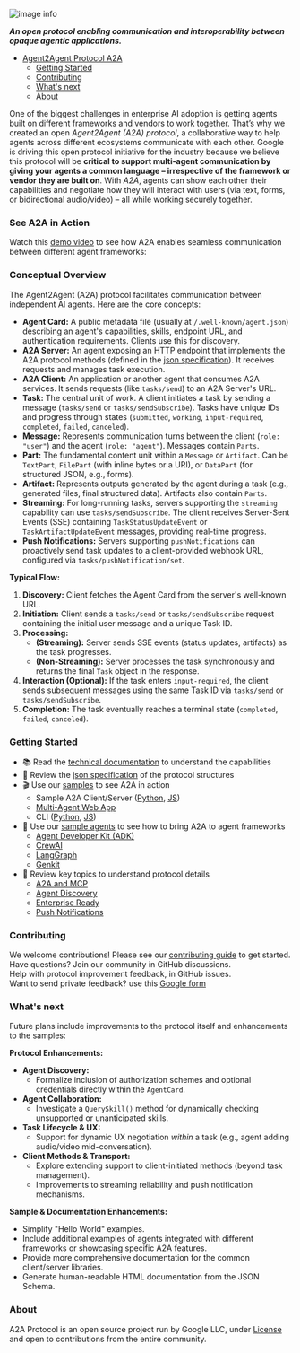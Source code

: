 ![image info](images/A2A_banner.png)

**_An open protocol enabling communication and interoperability between opaque agentic applications._**

<!-- TOC -->

- [Agent2Agent Protocol A2A](#agent2agent-protocol-a2a)
    - [Getting Started](#getting-started)
    - [Contributing](#contributing)
    - [What's next](#whats-next)
    - [About](#about)

<!-- /TOC -->

One of the biggest challenges in enterprise AI adoption is getting agents built on different frameworks and vendors to work together. That’s why we created an open *Agent2Agent (A2A) protocol*, a collaborative way to help agents across different ecosystems communicate with each other. Google is driving this open protocol initiative for the industry because we believe this protocol will be **critical to support multi-agent communication by giving your agents a common language – irrespective of the framework or vendor they are built on**. 
With *A2A*, agents can show each other their capabilities and negotiate how they will interact with users (via text, forms, or bidirectional audio/video) – all while working securely together.

### **See A2A in Action**

Watch this [demo video](https://storage.googleapis.com/gweb-developer-goog-blog-assets/original_videos/A2A_demo_v4.mp4) to see how A2A enables seamless communication between different agent frameworks:

### Conceptual Overview

The Agent2Agent (A2A) protocol facilitates communication between independent AI agents. Here are the core concepts:

*   **Agent Card:** A public metadata file (usually at `/.well-known/agent.json`) describing an agent's capabilities, skills, endpoint URL, and authentication requirements. Clients use this for discovery.
*   **A2A Server:** An agent exposing an HTTP endpoint that implements the A2A protocol methods (defined in the [json specification](/specification)). It receives requests and manages task execution.
*   **A2A Client:** An application or another agent that consumes A2A services. It sends requests (like `tasks/send`) to an A2A Server's URL.
*   **Task:** The central unit of work. A client initiates a task by sending a message (`tasks/send` or `tasks/sendSubscribe`). Tasks have unique IDs and progress through states (`submitted`, `working`, `input-required`, `completed`, `failed`, `canceled`).
*   **Message:** Represents communication turns between the client (`role: "user"`) and the agent (`role: "agent"`). Messages contain `Parts`.
*   **Part:** The fundamental content unit within a `Message` or `Artifact`. Can be `TextPart`, `FilePart` (with inline bytes or a URI), or `DataPart` (for structured JSON, e.g., forms).
*   **Artifact:** Represents outputs generated by the agent during a task (e.g., generated files, final structured data). Artifacts also contain `Parts`.
*   **Streaming:** For long-running tasks, servers supporting the `streaming` capability can use `tasks/sendSubscribe`. The client receives Server-Sent Events (SSE) containing `TaskStatusUpdateEvent` or `TaskArtifactUpdateEvent` messages, providing real-time progress.
*   **Push Notifications:** Servers supporting `pushNotifications` can proactively send task updates to a client-provided webhook URL, configured via `tasks/pushNotification/set`.

**Typical Flow:**

1.  **Discovery:** Client fetches the Agent Card from the server's well-known URL.
2.  **Initiation:** Client sends a `tasks/send` or `tasks/sendSubscribe` request containing the initial user message and a unique Task ID.
3.  **Processing:**
    *   **(Streaming):** Server sends SSE events (status updates, artifacts) as the task progresses.
    *   **(Non-Streaming):** Server processes the task synchronously and returns the final `Task` object in the response.
4.  **Interaction (Optional):** If the task enters `input-required`, the client sends subsequent messages using the same Task ID via `tasks/send` or `tasks/sendSubscribe`.
5.  **Completion:** The task eventually reaches a terminal state (`completed`, `failed`, `canceled`).

### **Getting Started**

* 📚 Read the [technical documentation](https://google.github.io/A2A/#/documentation) to understand the capabilities
* 📝 Review the [json specification](/specification) of the protocol structures
* 🎬 Use our [samples](/samples) to see A2A in action
    * Sample A2A Client/Server ([Python](/samples/python/common), [JS](/samples/js/src))
    * [Multi-Agent Web App](/demo/README.md)
    * CLI ([Python](/samples/python/hosts/cli/README.md), [JS](/samples/js/README.md))
* 🤖 Use our [sample agents](/samples/python/agents/README.md) to see how to bring A2A to agent frameworks
    * [Agent Developer Kit (ADK)](/samples/python/agents/google_adk/README.md)
    * [CrewAI](/samples/python/agents/crewai/README.md)
    * [LangGraph](/samples/python/agents/langgraph/README.md)
    * [Genkit](/samples/js/src/agents/README.md)
* 📑 Review key topics to understand protocol details 
    * [A2A and MCP](https://google.github.io/A2A/#/topics/a2a_and_mcp.md)
    * [Agent Discovery](https://google.github.io/A2A/#/topics/agent_discovery.md)
    * [Enterprise Ready](https://google.github.io/A2A/#/topics/enterprise_ready.md)
    * [Push Notifications](https://google.github.io/A2A/#/topics/push_notifications.md) 

### **Contributing**

We welcome contributions! Please see our [contributing guide](CONTRIBUTING.md) to get started.\
Have questions? Join our community in GitHub discussions.\
Help with protocol improvement feedback, in GitHub issues.\
Want to send private feedback? use this [Google form](https://docs.google.com/forms/d/e/1FAIpQLScS23OMSKnVFmYeqS2dP7dxY3eTyT7lmtGLUa8OJZfP4RTijQ/viewform)

### **What's next**

Future plans include improvements to the protocol itself and enhancements to the samples:

**Protocol Enhancements:**

*   **Agent Discovery:**
    *   Formalize inclusion of authorization schemes and optional credentials directly within the `AgentCard`.
*   **Agent Collaboration:**
    *   Investigate a `QuerySkill()` method for dynamically checking unsupported or unanticipated skills.
*   **Task Lifecycle & UX:**
    *   Support for dynamic UX negotiation *within* a task (e.g., agent adding audio/video mid-conversation).
*   **Client Methods & Transport:**
    *   Explore extending support to client-initiated methods (beyond task management).
    *   Improvements to streaming reliability and push notification mechanisms.

**Sample & Documentation Enhancements:**

*   Simplify "Hello World" examples.
*   Include additional examples of agents integrated with different frameworks or showcasing specific A2A features.
*   Provide more comprehensive documentation for the common client/server libraries.
*   Generate human-readable HTML documentation from the JSON Schema.

### **About**

A2A Protocol is an open source project run by Google LLC, under [License](LICENSE) and open to contributions from the entire community.
